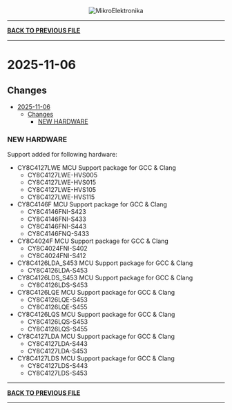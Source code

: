 <p align="center">
  <img src="http://www.mikroe.com/img/designs/beta/logo_small.png?raw=true" alt="MikroElektronika"/>
</p>

---

**[BACK TO PREVIOUS FILE](../changelog.md)**

---

# 2025-11-06

## Changes

- [2025-11-06](#2025-11-06)
  - [Changes](#changes)
    - [NEW HARDWARE](#new-hardware)

### NEW HARDWARE

Support added for following hardware:

+ CY8C4127LWE MCU Support package for GCC & Clang
  + CY8C4127LWE-HVS005
  + CY8C4127LWE-HVS015
  + CY8C4127LWE-HVS105
  + CY8C4127LWE-HVS115
+ CY8C4146F MCU Support package for GCC & Clang
  + CY8C4146FNI-S423
  + CY8C4146FNI-S433
  + CY8C4146FNI-S443
  + CY8C4146FNQ-S433
+ CY8C4024F MCU Support package for GCC & Clang
  + CY8C4024FNI-S402
  + CY8C4024FNI-S412
+ CY8C4126LDA_S453 MCU Support package for GCC & Clang
  + CY8C4126LDA-S453
+ CY8C4126LDS_S453 MCU Support package for GCC & Clang
  + CY8C4126LDS-S453
+ CY8C4126LQE MCU Support package for GCC & Clang
  + CY8C4126LQE-S453
  + CY8C4126LQE-S455
+ CY8C4126LQS MCU Support package for GCC & Clang
  + CY8C4126LQS-S453
  + CY8C4126LQS-S455
+ CY8C4127LDA MCU Support package for GCC & Clang
  + CY8C4127LDA-S443
  + CY8C4127LDA-S453
+ CY8C4127LDS MCU Support package for GCC & Clang
  + CY8C4127LDS-S443
  + CY8C4127LDS-S453

---

**[BACK TO PREVIOUS FILE](../changelog.md)**

---
